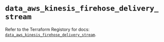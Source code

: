 # `data_aws_kinesis_firehose_delivery_stream`

Refer to the Terraform Registory for docs: [`data_aws_kinesis_firehose_delivery_stream`](https://registry.terraform.io/providers/hashicorp/aws/5.9.0/docs/data-sources/kinesis_firehose_delivery_stream).
